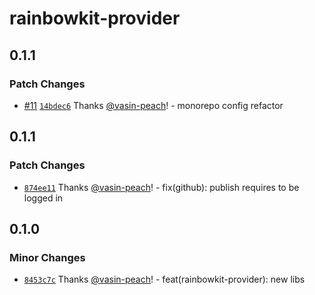 # rainbowkit-provider

## 0.1.1

### Patch Changes

- [#11](https://github.com/jventures-jdn/token-generator/pull/11) [`14bdec6`](https://github.com/jventures-jdn/token-generator/commit/14bdec6a4519670ea3510568af258387a14149be) Thanks [@vasin-peach](https://github.com/vasin-peach)! - monorepo config refactor

## 0.1.1

### Patch Changes

- [`874ee11`](https://github.com/jventures-jdn/token-generator/commit/874ee1147ae23111ae560e19669fb3d25b9575f3) Thanks [@vasin-peach](https://github.com/vasin-peach)! - fix(github): publish requires to be logged in

## 0.1.0

### Minor Changes

- [`8453c7c`](https://github.com/jventures-jdn/token-generator/commit/8453c7c7f9359017492d7c7af3f846e1e4a1c3fe) Thanks [@vasin-peach](https://github.com/vasin-peach)! - feat(rainbowkit-provider): new libs
